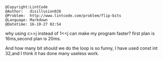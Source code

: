```
@Copyright:LintCode
@Author:   disillusion028
@Problem:  http://www.lintcode.com/problem/flip-bits
@Language: Markdown
@Datetime: 16-10-27 02:54
```

why using c>>j instead of 1<<j can make my program faster?
first plan is 16ms,second plan is 20ms.

And how many bit should we do the loop is so funny,
I have used const int 32,and I think it has done many useless work.